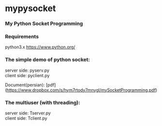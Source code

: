 mypysocket
==========

### My Python Socket Programming

### Requirements
python3.x https://www.python.org/


### The simple demo of python socket:
server side: pyserv.py  
client side: pyclient.py

Document(persian): [pdf] (https://www.dropbox.com/s/hym7rtody7mnygl/mySocketProgramming.pdf)


### The multiuser (with threading):
server side: Tserver.py  
client side: Tclient.py